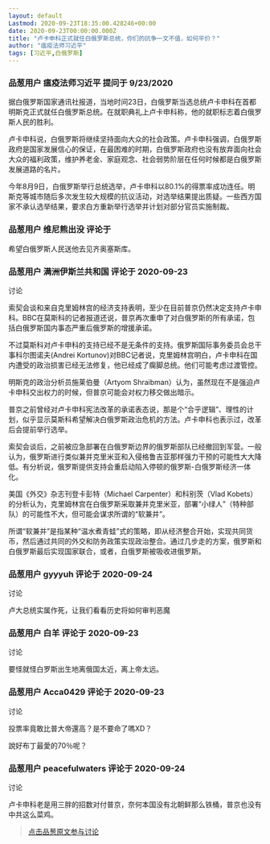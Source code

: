 ```yaml
---
layout: default
Lastmod: 2020-09-23T18:35:00.428246+00:00
date: 2020-09-23T00:00:00.000Z
title: "卢卡申科正式就任白俄罗斯总统，你们的抗争一文不值，如何平价？"
author: "瘟疫法师习近平"
tags: [习近平,白俄罗斯]
---
```



### 品葱用户 **瘟疫法师习近平** 提问于 9/23/2020
    
据白俄罗斯国家通讯社报道，当地时间23日，白俄罗斯当选总统卢卡申科在首都明斯克正式就任白俄罗斯总统。在就职典礼上卢卡申科称，他的就职标志着白俄罗斯人民的胜利。  
  
卢卡申科说，白俄罗斯将继续坚持面向大众的社会政策。卢卡申科强调，白俄罗斯政府是国家发展信心的保证，在最困难的时期，白俄罗斯政府也没有放弃面向社会大众的福利政策，维护养老金、家庭观念、社会弱势阶层在任何时候都是白俄罗斯发展道路的名片。  
  
今年8月9日，白俄罗斯举行总统选举，卢卡申科以80.1%的得票率成功连任。明斯克等城市随后多次发生较大规模的抗议活动，对选举结果提出质疑。一些西方国家不承认选举结果，要求白方重新举行选举并计划对部分官员实施制裁。
    
                

### 品葱用户 **维尼熊出没** 评论于 
        
希望白俄罗斯人民送他去见齐奥塞斯库。
        
                

### 品葱用户 **满洲伊斯兰共和国** 评论于 2020-09-23
讨论

        
索契会谈和来自克里姆林宫的经济支持表明，至少在目前普京仍然决定支持卢卡申科。BBC在莫斯科的记者报道还说，普京再次重申了对白俄罗斯的所有承诺，包括白俄罗斯国内事态严重后俄罗斯的增援承诺。  
  
不过莫斯科对卢卡申科的支持已经不是无条件的支持。俄罗斯国际事务委员会总干事科尔图诺夫(Andrei Kortunov)对BBC记者说，克里姆林宫明白，卢卡申科在国内遭受的政治损害已经无法修复，他已经成了瘸脚总统。他们可能考虑过渡管控。  
  
明斯克的政治分析员施莱伯曼（Artyom Shraibman）认为，虽然现在不是强迫卢卡申科交出权力的时候，但普京可能会对权力移交做出暗示。  
  
普京之前曾经对卢卡申科宪法改革的承诺表态说，那是个“合乎逻辑”、理性的计划，似乎显示莫斯科希望解决白俄罗斯政治危机的方法。卢卡申科也表示过，改革后会提前举行选举。  
  
索契会谈后，之前被应急部署在白俄罗斯边界的俄罗斯部队已经撤回到军营。一般认为，俄罗斯进行类似兼并克里米亚和入侵格鲁吉亚那样强力干预的可能性大大降低。有分析说，俄罗斯提供支持会重启动陷入停顿的俄罗斯-白俄罗斯经济一体化。  
  
美国《外交》杂志刊登卡彭特（Michael Carpenter）和科别茨（Vlad Kobets）的分析认为，克里姆林宫在白俄罗斯采取兼并克里米亚，部署“小绿人”（特种部队）的可能性不大，但可能会谋求所谓的“软兼并”。  
  
所谓“软兼并”是指某种“温水煮青蛙”式的策略，即从经济整合开始，实现共同货币，然后通过共同的外交和防务政策实现政治整合。通过几步走的方案，俄罗斯和白俄罗斯最后实现国家联合，或者，白俄罗斯被吸收进俄罗斯。
        
                

### 品葱用户 **gyyyuh** 评论于 2020-09-24
讨论

        
卢大总统实属作死，让我们看看历史将如何审判恶魔
        
                

### 品葱用户 **白羊** 评论于 2020-09-23
讨论

        
要怪就怪白罗斯出生地离俄国太近，离上帝太远。
        
                

### 品葱用户 **Acca0429** 评论于 2020-09-23
讨论

        
投票率竟敢比普大帝還高？是不要命了嗎XD？  
  
說好布丁最愛的70％呢？
        
                

### 品葱用户 **peacefulwaters** 评论于 2020-09-24
讨论

        
卢卡申科老是用三胖的招数对付普京，奈何本国没有北朝鲜那么铁桶，普京也没有中共这么菜鸡。
        
                





> [点击品葱原文参与讨论](https://pincong.rocks/question/31380)

